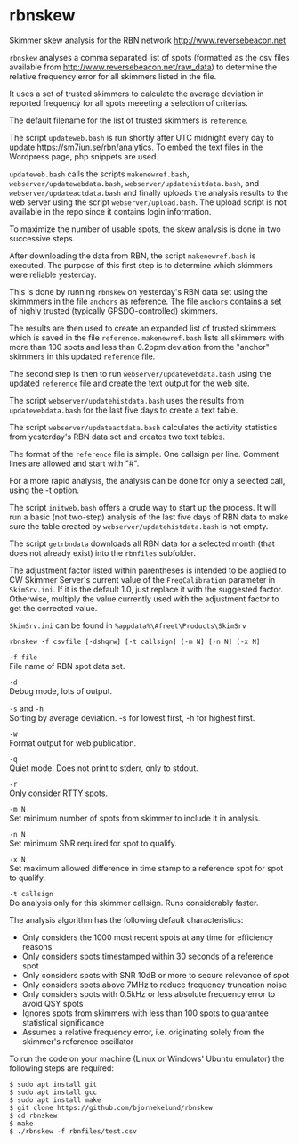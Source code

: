 # rbnskew
Skimmer skew analysis for the RBN network http://www.reversebeacon.net

`rbnskew` analyses a comma separated list of spots (formatted as the csv 
files available from http://www.reversebeacon.net/raw_data) to determine
the relative frequency error for all skimmers listed in the file. 

It uses a set of trusted skimmers to calculate the average deviation in reported
frequency for all spots meeeting a selection of criterias.

The default filename for the list of trusted skimmers is `reference`. 

The script `updateweb.bash` is run shortly after UTC midnight every day to 
update https://sm7iun.se/rbn/analytics. To embed the text files in the Wordpress 
page, php snippets are used. 

`updateweb.bash` calls the scripts `makenewref.bash`, `webserver/updatewebdata.bash`, 
`webserver/updatehistdata.bash`, and `webserver/updateactdata.bash` and finally
uploads the analysis results to the web server using the script `webserver/upload.bash`. 
The upload script is not available in the repo since it contains login information. 

To maximize the number of usable spots, the skew analysis is done in two successive steps. 

After downloading the data from RBN, the script `makenewref.bash` is executed.
The purpose of this first step is to determine which skimmers were reliable yesterday.

This is done by running `rbnskew` on yesterday's RBN data set using the skimmmers in the file `anchors` 
as reference. The file `anchors` contains a set of highly trusted (typically GPSDO-controlled) 
skimmers.

The results are then used to create an expanded list of trusted skimmers which is saved in the 
file `reference`. `makenewref.bash` lists all skimmers with more than 100 spots and 
less than 0.2ppm deviation from the "anchor" skimmers in this updated `reference` file. 

The second step is then to run `webserver/updatewebdata.bash` using the updated `reference` 
file and create the text output for the web site.

The script `webserver/updatehistdata.bash` uses the results from `updatewebdata.bash` for 
the last five days to create a text table.

The script `webserver/updateactdata.bash` calculates the activity statistics from yesterday's 
RBN data set and creates two text tables. 

The format of the `reference` file is simple. One callsign per line.
Comment lines are allowed and start with "#". 

For a more rapid analysis, the analysis can be done for only a selected call,
using the -t option.

The script `initweb.bash` offers a crude way to start up the process. 
It will run a basic (not two-step) analysis of the last five days of 
RBN data to make sure the table created by `webserver/updatehistdata.bash` is not empty. 

The script `getrbndata` downloads all RBN data for a selected month (that does not 
already exist) into the `rbnfiles` subfolder.

The adjustment factor listed within parentheses is intended to be applied to
CW Skimmer Server's current value of the `FreqCalibration` parameter in `SkimSrv.ini`.
If it is the default 1.0, just replace it with the suggested factor. Otherwise,
multiply the value currently used with the adjustment factor to get the corrected value.

`SkimSrv.ini` can be found in `%appdata%\Afreet\Products\SkimSrv`

`rbnskew -f csvfile [-dshqrw] [-t callsign] [-m N] [-n N] [-x N]`

 `-f file`\
	File name of RBN spot data set.
	
`-d`\
    Debug mode, lots of output.
	
`-s` and `-h`\
    Sorting by average deviation. -s for lowest first, -h for highest first.
	
`-w`\
    Format output for web publication. 
	
`-q`\
    Quiet mode. Does not print to stderr, only to stdout.
	
`-r`\
    Only consider RTTY spots.
	
`-m N`\
    Set minimum number of spots from skimmer to include it in analysis.
	
`-n N`\
    Set minimum SNR required for spot to qualify.

`-x N`\
    Set maximum allowed difference in time stamp to a reference spot for spot to qualify.

 `-t callsign`\
    Do analysis only for this skimmer callsign. Runs considerably faster.

The analysis algorithm has the following default characteristics:

* Only considers the 1000 most recent spots at any time for efficiency reasons
* Only considers spots timestamped within 30 seconds of a reference spot
* Only considers spots with SNR 10dB or more to secure relevance of spot
* Only considers spots above 7MHz to reduce frequency truncation noise
* Only considers spots with 0.5kHz or less absolute frequency error to avoid QSY spots
* Ignores spots from skimmers with less than 100 spots to guarantee statistical significance
* Assumes a relative frequency error, i.e. originating solely from the skimmer's reference oscillator

To run the code on your machine (Linux or Windows' Ubuntu emulator) the following steps are required:

`$ sudo apt install git`\
`$ sudo apt install gcc`\
`$ sudo apt install make`\
`$ git clone https://github.com/bjornekelund/rbnskew`\
`$ cd rbnskew`\
`$ make`\
`$ ./rbnskew -f rbnfiles/test.csv`
